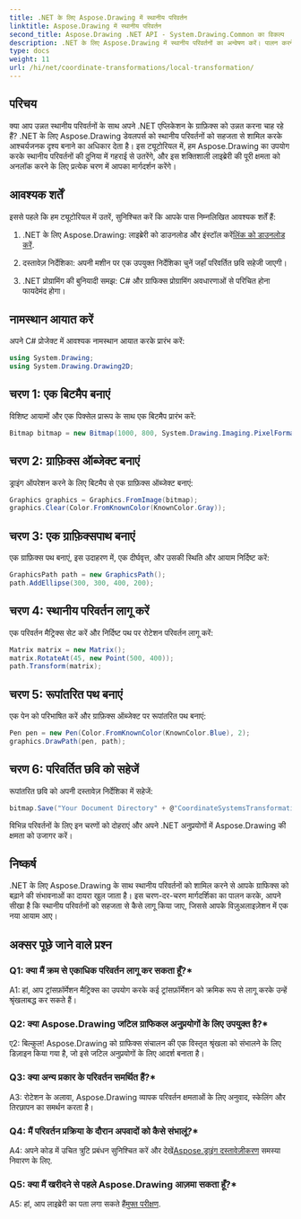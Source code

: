 ```yaml
---
title: .NET के लिए Aspose.Drawing में स्थानीय परिवर्तन
linktitle: Aspose.Drawing में स्थानीय परिवर्तन
second_title: Aspose.Drawing .NET API - System.Drawing.Common का विकल्प
description: .NET के लिए Aspose.Drawing में स्थानीय परिवर्तनों का अन्वेषण करें। पालन करने में आसान चरणों के साथ ग्राफ़िक्स को उन्नत करें।
type: docs
weight: 11
url: /hi/net/coordinate-transformations/local-transformation/
---
```

## परिचय

क्या आप उन्नत स्थानीय परिवर्तनों के साथ अपने .NET एप्लिकेशन के ग्राफ़िक्स को उन्नत करना चाह रहे हैं? .NET के लिए Aspose.Drawing डेवलपर्स को स्थानीय परिवर्तनों को सहजता से शामिल करके आश्चर्यजनक दृश्य बनाने का अधिकार देता है। इस ट्यूटोरियल में, हम Aspose.Drawing का उपयोग करके स्थानीय परिवर्तनों की दुनिया में गहराई से उतरेंगे, और इस शक्तिशाली लाइब्रेरी की पूरी क्षमता को अनलॉक करने के लिए प्रत्येक चरण में आपका मार्गदर्शन करेंगे।

## आवश्यक शर्तें

इससे पहले कि हम ट्यूटोरियल में उतरें, सुनिश्चित करें कि आपके पास निम्नलिखित आवश्यक शर्तें हैं:

1.  .NET के लिए Aspose.Drawing: लाइब्रेरी को डाउनलोड और इंस्टॉल करें[लिंक को डाउनलोड करें](https://releases.aspose.com/drawing/net/).

2. दस्तावेज़ निर्देशिका: अपनी मशीन पर एक उपयुक्त निर्देशिका चुनें जहाँ परिवर्तित छवि सहेजी जाएगी।

3. .NET प्रोग्रामिंग की बुनियादी समझ: C# और ग्राफिक्स प्रोग्रामिंग अवधारणाओं से परिचित होना फायदेमंद होगा।

## नामस्थान आयात करें

अपने C# प्रोजेक्ट में आवश्यक नामस्थान आयात करके प्रारंभ करें:

```csharp
using System.Drawing;
using System.Drawing.Drawing2D;
```

## चरण 1: एक बिटमैप बनाएं

विशिष्ट आयामों और एक पिक्सेल प्रारूप के साथ एक बिटमैप प्रारंभ करें:

```csharp
Bitmap bitmap = new Bitmap(1000, 800, System.Drawing.Imaging.PixelFormat.Format32bppPArgb);
```

## चरण 2: ग्राफ़िक्स ऑब्जेक्ट बनाएं

ड्राइंग ऑपरेशन करने के लिए बिटमैप से एक ग्राफ़िक्स ऑब्जेक्ट बनाएं:

```csharp
Graphics graphics = Graphics.FromImage(bitmap);
graphics.Clear(Color.FromKnownColor(KnownColor.Gray));
```

## चरण 3: एक ग्राफ़िक्सपाथ बनाएं

एक ग्राफ़िक्स पथ बनाएं, इस उदाहरण में, एक दीर्घवृत्त, और उसकी स्थिति और आयाम निर्दिष्ट करें:

```csharp
GraphicsPath path = new GraphicsPath();
path.AddEllipse(300, 300, 400, 200);
```

## चरण 4: स्थानीय परिवर्तन लागू करें

एक परिवर्तन मैट्रिक्स सेट करें और निर्दिष्ट पथ पर रोटेशन परिवर्तन लागू करें:

```csharp
Matrix matrix = new Matrix();
matrix.RotateAt(45, new Point(500, 400));
path.Transform(matrix);
```

## चरण 5: रूपांतरित पथ बनाएं

एक पेन को परिभाषित करें और ग्राफ़िक्स ऑब्जेक्ट पर रूपांतरित पथ बनाएं:

```csharp
Pen pen = new Pen(Color.FromKnownColor(KnownColor.Blue), 2);
graphics.DrawPath(pen, path);
```

## चरण 6: परिवर्तित छवि को सहेजें

रूपांतरित छवि को अपनी दस्तावेज़ निर्देशिका में सहेजें:

```csharp
bitmap.Save("Your Document Directory" + @"CoordinateSystemsTransformations\LocalTransformation_out.png");
```

विभिन्न परिवर्तनों के लिए इन चरणों को दोहराएं और अपने .NET अनुप्रयोगों में Aspose.Drawing की क्षमता को उजागर करें।

## निष्कर्ष

.NET के लिए Aspose.Drawing के साथ स्थानीय परिवर्तनों को शामिल करने से आपके ग्राफिक्स को बढ़ाने की संभावनाओं का दायरा खुल जाता है। इस चरण-दर-चरण मार्गदर्शिका का पालन करके, आपने सीखा है कि स्थानीय परिवर्तनों को सहजता से कैसे लागू किया जाए, जिससे आपके विज़ुअलाइज़ेशन में एक नया आयाम आए।


## अक्सर पूछे जाने वाले प्रश्न

### Q1: क्या मैं क्रम से एकाधिक परिवर्तन लागू कर सकता हूँ?*

A1: हां, आप ट्रांसफ़ॉर्मेशन मैट्रिक्स का उपयोग करके कई ट्रांसफ़ॉर्मेशन को क्रमिक रूप से लागू करके उन्हें श्रृंखलाबद्ध कर सकते हैं।

### Q2: क्या Aspose.Drawing जटिल ग्राफिकल अनुप्रयोगों के लिए उपयुक्त है?*

ए2: बिल्कुल! Aspose.Drawing को ग्राफिक्स संचालन की एक विस्तृत श्रृंखला को संभालने के लिए डिज़ाइन किया गया है, जो इसे जटिल अनुप्रयोगों के लिए आदर्श बनाता है।

### Q3: क्या अन्य प्रकार के परिवर्तन समर्थित हैं?*

A3: रोटेशन के अलावा, Aspose.Drawing व्यापक परिवर्तन क्षमताओं के लिए अनुवाद, स्केलिंग और तिरछापन का समर्थन करता है।

### Q4: मैं परिवर्तन प्रक्रिया के दौरान अपवादों को कैसे संभालूं?*

 A4: अपने कोड में उचित त्रुटि प्रबंधन सुनिश्चित करें और देखें[Aspose.ड्राइंग दस्तावेज़ीकरण](https://reference.aspose.com/drawing/net/) समस्या निवारण के लिए.

### Q5: क्या मैं खरीदने से पहले Aspose.Drawing आज़मा सकता हूँ?*

 A5: हां, आप लाइब्रेरी का पता लगा सकते हैं[मुफ्त परीक्षण](https://releases.aspose.com/).